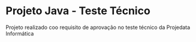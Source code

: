 # Projeto Java - Teste Técnico 
Projeto realizado coo requisito de aprovação no teste técnico da Projedata Informática
